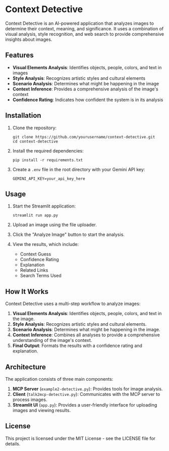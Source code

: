  # Context Detective

Context Detective is an AI-powered application that analyzes images to determine their context, meaning, and significance. It uses a combination of visual analysis, style recognition, and web search to provide comprehensive insights about images.

## Features

- **Visual Elements Analysis**: Identifies objects, people, colors, and text in images
- **Style Analysis**: Recognizes artistic styles and cultural elements
- **Scenario Analysis**: Determines what might be happening in the image
- **Context Inference**: Provides a comprehensive analysis of the image's context
- **Confidence Rating**: Indicates how confident the system is in its analysis

## Installation

1. Clone the repository:
   ```
   git clone https://github.com/yourusername/context-detective.git
   cd context-detective
   ```

2. Install the required dependencies:
   ```
   pip install -r requirements.txt
   ```

3. Create a `.env` file in the root directory with your Gemini API key:
   ```
   GEMINI_API_KEY=your_api_key_here
   ```

## Usage

1. Start the Streamlit application:
   ```
   streamlit run app.py
   ```

2. Upload an image using the file uploader.

3. Click the "Analyze Image" button to start the analysis.

4. View the results, which include:
   - Context Guess
   - Confidence Rating
   - Explanation
   - Related Links
   - Search Terms Used

## How It Works

Context Detective uses a multi-step workflow to analyze images:

1. **Visual Elements Analysis**: Identifies objects, people, colors, and text in the image.
2. **Style Analysis**: Recognizes artistic styles and cultural elements.
3. **Scenario Analysis**: Determines what might be happening in the image.
4. **Context Inference**: Combines all analyses to provide a comprehensive understanding of the image's context.
5. **Final Output**: Formats the results with a confidence rating and explanation.

## Architecture

The application consists of three main components:

1. **MCP Server** (`example2-detective.py`): Provides tools for image analysis.
2. **Client** (`talk2mcp-detective.py`): Communicates with the MCP server to process images.
3. **Streamlit UI** (`app.py`): Provides a user-friendly interface for uploading images and viewing results.

## License

This project is licensed under the MIT License - see the LICENSE file for details.